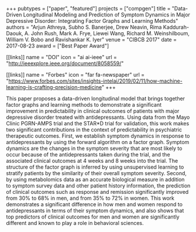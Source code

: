 +++
pubtypes = ["paper", "featured"]
projects = ["compgen"]
title = "Data-Driven Longitudinal Modeling and Prediction of Symptom Dynamics in Major Depressive Disorder: Integrating Factor Graphs and Learning Methods"
authors = "Arjun Athreya, Subho S. Banerjee, Drew Neavin, Rima Kaddurah-Daouk, A. John Rush, Mark A. Frye, Liewei Wang, Richard M. Weinshilboum, William V. Bobo and Ravishankar K. Iyer"
venue = "CIBCB 2017"
date = 2017-08-23
award = ["Best Paper Award"]

[[links]]
  name = "DOI"
  icon = "ai ai-ieee"
  url = "http://ieeexplore.ieee.org/document/8058559/"

[[links]]
  name = "Forbes"
  icon = "far fa-newspaper"
  url = "https://www.forbes.com/sites/insights-intelai/2019/02/11/how-machine-learning-is-crafting-precision-medicine"
+++

This paper proposes a data-driven longitudinal model that brings together factor graphs and learning
methods to demonstrate a significant improvement in predictability in clinical outcomes of patients
with major depressive disorder treated with antidepressants. Using data from the Mayo Clinic
PGRN-AMPS trial and the STAR*D trial for validation, this work makes two significant contributions
in the context of predictability in psychiatric therapeutic outcomes. First, we establish symptom
dynamics in response to antidepressants by using the forward algorithm on a factor graph. Symptom
dynamics are the changes in the symptom severity that are most likely to occur because of the
antidepressants taken during the trial, and the associated clinical outcomes at 4 weeks and 8 weeks
into the trial. The structure of the factor graph is inferred by using unsupervised learning to
stratify patients by the similarity of their overall symptom severity. Second, by using metabolomics
data as an accurate biological measure in addition to symptom survey data and other patient history
information, the prediction of clinical outcomes such as response and remission significantly
improved from 30% to 68% in men, and from 35% to 72% in women. This work demonstrates a significant
difference in how men and women respond to antidepressants in terms of their symptom dynamics, and
also shows that top predictors of clinical outcomes for men and women are significantly different
and known to play a role in behavioral sciences.
